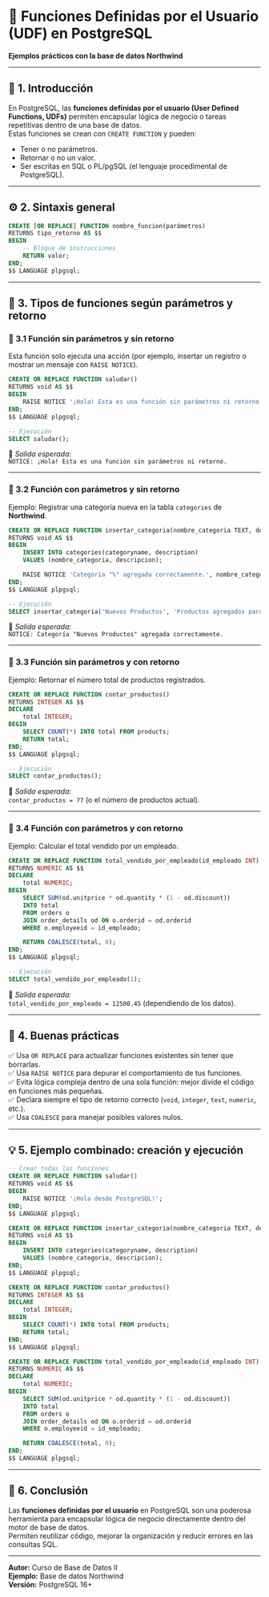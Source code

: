 # 🧠 Funciones Definidas por el Usuario (UDF) en PostgreSQL
**Ejemplos prácticos con la base de datos Northwind**

---

## 📘 1. Introducción

En PostgreSQL, las **funciones definidas por el usuario (User Defined Functions, UDFs)** permiten encapsular lógica de negocio o tareas repetitivas dentro de una base de datos.  
Estas funciones se crean con `CREATE FUNCTION` y pueden:
- Tener o no parámetros.
- Retornar o no un valor.
- Ser escritas en SQL o PL/pgSQL (el lenguaje procedimental de PostgreSQL).

---

## ⚙️ 2. Sintaxis general

```sql
CREATE [OR REPLACE] FUNCTION nombre_funcion(parámetros)
RETURNS tipo_retorno AS $$
BEGIN
    -- Bloque de instrucciones
    RETURN valor;
END;
$$ LANGUAGE plpgsql;
```

---

## 🧩 3. Tipos de funciones según parámetros y retorno

### 🔹 3.1 Función sin parámetros y sin retorno

Esta función solo ejecuta una acción (por ejemplo, insertar un registro o mostrar un mensaje con `RAISE NOTICE`).

```sql
CREATE OR REPLACE FUNCTION saludar()
RETURNS void AS $$
BEGIN
    RAISE NOTICE '¡Hola! Esta es una función sin parámetros ni retorno.';
END;
$$ LANGUAGE plpgsql;

-- Ejecución
SELECT saludar();
```
📘 *Salida esperada:*  
`NOTICE: ¡Hola! Esta es una función sin parámetros ni retorno.`

---

### 🔹 3.2 Función con parámetros y sin retorno

Ejemplo: Registrar una categoría nueva en la tabla `categories` de **Northwind**.

```sql
CREATE OR REPLACE FUNCTION insertar_categoria(nombre_categoria TEXT, descripcion TEXT)
RETURNS void AS $$
BEGIN
    INSERT INTO categories(categoryname, description)
    VALUES (nombre_categoria, descripcion);

    RAISE NOTICE 'Categoría "%" agregada correctamente.', nombre_categoria;
END;
$$ LANGUAGE plpgsql;

-- Ejecución
SELECT insertar_categoria('Nuevos Productos', 'Productos agregados para promociones');
```

📘 *Salida esperada:*  
`NOTICE: Categoría "Nuevos Productos" agregada correctamente.`

---

### 🔹 3.3 Función sin parámetros y con retorno

Ejemplo: Retornar el número total de productos registrados.

```sql
CREATE OR REPLACE FUNCTION contar_productos()
RETURNS INTEGER AS $$
DECLARE
    total INTEGER;
BEGIN
    SELECT COUNT(*) INTO total FROM products;
    RETURN total;
END;
$$ LANGUAGE plpgsql;

-- Ejecución
SELECT contar_productos();
```

📘 *Salida esperada:*  
`contar_productos = 77` (o el número de productos actual).

---

### 🔹 3.4 Función con parámetros y con retorno

Ejemplo: Calcular el total vendido por un empleado.

```sql
CREATE OR REPLACE FUNCTION total_vendido_por_empleado(id_empleado INT)
RETURNS NUMERIC AS $$
DECLARE
    total NUMERIC;
BEGIN
    SELECT SUM(od.unitprice * od.quantity * (1 - od.discount))
    INTO total
    FROM orders o
    JOIN order_details od ON o.orderid = od.orderid
    WHERE o.employeeid = id_empleado;

    RETURN COALESCE(total, 0);
END;
$$ LANGUAGE plpgsql;

-- Ejecución
SELECT total_vendido_por_empleado(1);
```

📘 *Salida esperada:*  
`total_vendido_por_empleado = 12500.45` (dependiendo de los datos).

---

## 🧠 4. Buenas prácticas

✅ Usa `OR REPLACE` para actualizar funciones existentes sin tener que borrarlas.  
✅ Usa `RAISE NOTICE` para depurar el comportamiento de tus funciones.  
✅ Evita lógica compleja dentro de una sola función: mejor divide el código en funciones más pequeñas.  
✅ Declara siempre el tipo de retorno correcto (`void`, `integer`, `text`, `numeric`, etc.).  
✅ Usa `COALESCE` para manejar posibles valores nulos.

---

## 💡 5. Ejemplo combinado: creación y ejecución

```sql
-- Crear todas las funciones
CREATE OR REPLACE FUNCTION saludar()
RETURNS void AS $$
BEGIN
    RAISE NOTICE '¡Hola desde PostgreSQL!';
END;
$$ LANGUAGE plpgsql;

CREATE OR REPLACE FUNCTION insertar_categoria(nombre_categoria TEXT, descripcion TEXT)
RETURNS void AS $$
BEGIN
    INSERT INTO categories(categoryname, description)
    VALUES (nombre_categoria, descripcion);
END;
$$ LANGUAGE plpgsql;

CREATE OR REPLACE FUNCTION contar_productos()
RETURNS INTEGER AS $$
DECLARE
    total INTEGER;
BEGIN
    SELECT COUNT(*) INTO total FROM products;
    RETURN total;
END;
$$ LANGUAGE plpgsql;

CREATE OR REPLACE FUNCTION total_vendido_por_empleado(id_empleado INT)
RETURNS NUMERIC AS $$
DECLARE
    total NUMERIC;
BEGIN
    SELECT SUM(od.unitprice * od.quantity * (1 - od.discount))
    INTO total
    FROM orders o
    JOIN order_details od ON o.orderid = od.orderid
    WHERE o.employeeid = id_empleado;

    RETURN COALESCE(total, 0);
END;
$$ LANGUAGE plpgsql;
```

---

## 🧾 6. Conclusión

Las **funciones definidas por el usuario** en PostgreSQL son una poderosa herramienta para encapsular lógica de negocio directamente dentro del motor de base de datos.  
Permiten reutilizar código, mejorar la organización y reducir errores en las consultas SQL.

---

**Autor:** Curso de Base de Datos II  
**Ejemplo:** Base de datos Northwind  
**Versión:** PostgreSQL 16+
